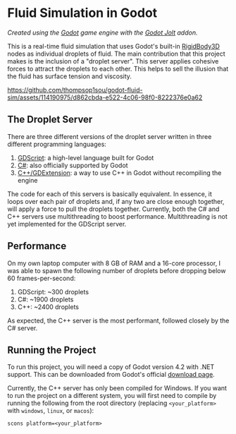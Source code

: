 # Fluid Simulation in Godot

*Created using the [Godot](https://godotengine.org/) game engine with the [Godot Jolt](https://github.com/godot-jolt/godot-jolt) addon.*

This is a real-time fluid simulation that uses Godot's built-in [RigidBody3D](https://docs.godotengine.org/en/stable/classes/class_rigidbody3d.html) nodes as individual droplets of fluid. The main contribution that this project makes is the inclusion of a "droplet server". This server applies cohesive forces to attract the droplets to each other. This helps to sell the illusion that the fluid has surface tension and viscosity.

https://github.com/thompsop1sou/godot-fluid-sim/assets/114190975/d862cbda-e522-4c06-98f0-8222376e0a62

## The Droplet Server

There are three different versions of the droplet server written in three different programming languages: 
1. [GDScript](https://docs.godotengine.org/en/stable/tutorials/scripting/gdscript/gdscript_basics.html): a high-level language built for Godot
2. [C#](https://docs.godotengine.org/en/stable/tutorials/scripting/c_sharp/index.html): also officially supported by Godot
3. [C++/GDExtension](https://docs.godotengine.org/en/stable/tutorials/scripting/gdextension/what_is_gdextension.html): a way to use C++ in Godot without recompiling the engine

The code for each of this servers is basically equivalent. In essence, it loops over each pair of droplets and, if any two are close enough together, will apply a force to pull the droplets together. Currently, both the C# and C++ servers use multithreading to boost performance. Multithreading is not yet implemented for the GDScript server.

## Performance

On my own laptop computer with 8 GB of RAM and a 16-core processor, I was able to spawn the following number of droplets before dropping below 60 frames-per-second:
1. GDScript: ~300 droplets
2. C#: ~1900 droplets
3. C++: ~2400 droplets

As expected, the C++ server is the most performant, followed closely by the C# server.

## Running the Project

To run this project, you will need a copy of Godot version 4.2 with .NET support. This can be downloaded from Godot's official [download page](https://godotengine.org/download/windows/).

Currently, the C++ server has only been compiled for Windows. If you want to run the project on a different system, you will first need to compile by running the following from the root directory (replacing `<your_platform>` with `windows`, `linux`, or `macos`):
```
scons platform=<your_platform>
```
